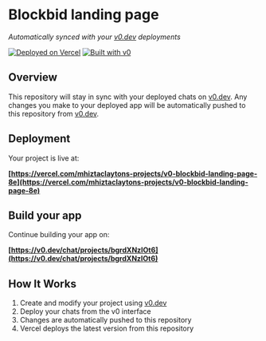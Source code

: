 # Blockbid landing page

*Automatically synced with your [v0.dev](https://v0.dev) deployments*

[![Deployed on Vercel](https://img.shields.io/badge/Deployed%20on-Vercel-black?style=for-the-badge&logo=vercel)](https://vercel.com/mhiztaclaytons-projects/v0-blockbid-landing-page-8e)
[![Built with v0](https://img.shields.io/badge/Built%20with-v0.dev-black?style=for-the-badge)](https://v0.dev/chat/projects/bgrdXNzIOt6)

## Overview

This repository will stay in sync with your deployed chats on [v0.dev](https://v0.dev).
Any changes you make to your deployed app will be automatically pushed to this repository from [v0.dev](https://v0.dev).

## Deployment

Your project is live at:

**[https://vercel.com/mhiztaclaytons-projects/v0-blockbid-landing-page-8e](https://vercel.com/mhiztaclaytons-projects/v0-blockbid-landing-page-8e)**

## Build your app

Continue building your app on:

**[https://v0.dev/chat/projects/bgrdXNzIOt6](https://v0.dev/chat/projects/bgrdXNzIOt6)**

## How It Works

1. Create and modify your project using [v0.dev](https://v0.dev)
2. Deploy your chats from the v0 interface
3. Changes are automatically pushed to this repository
4. Vercel deploys the latest version from this repository